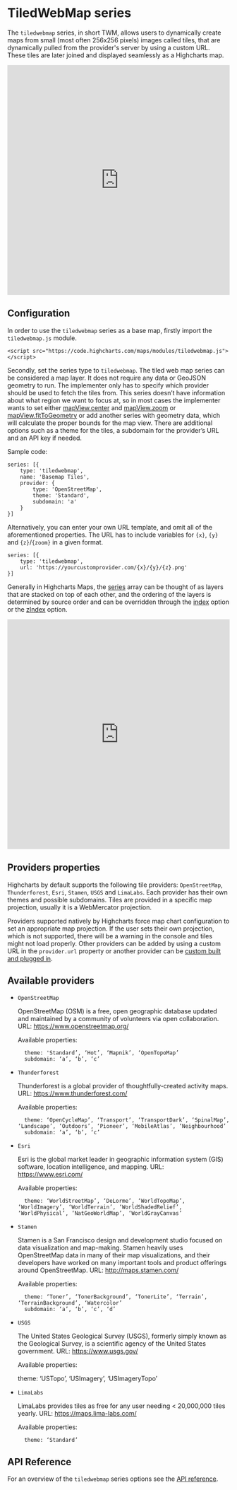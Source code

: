 TiledWebMap series
==========

The `tiledwebmap` series, in short TWM, allows users to dynamically create maps from small (most often 256x256 pixels) images called tiles, that are dynamically pulled from the provider's server by using a custom URL. These tiles are later joined and displayed seamlessly as a Highcharts map.


<iframe style="width: 100%; height: 520px; border: none;" src="https://highcharts.com/samples/embed/maps/demo/twm-oslo-attractions" allow="fullscreen"></iframe>

Configuration
--------------------------

In order to use the `tiledwebmap` series as a base map, firstly import the `tiledwebmap.js` module.

    <script src="https://code.highcharts.com/maps/modules/tiledwebmap.js"></script>

Secondly, set the series type to `tiledwebmap`. The tiled web map series can be considered a map layer. It does not require any data or GeoJSON geometry to run. The implementer only has to specify which provider should be used to fetch the tiles from. This series doesn’t have information about what region we want to focus at, so in most cases the implementer wants to set either [mapView.center](https://api.highcharts.com/highmaps/mapView.center) and [mapView.zoom](https://api.highcharts.com/highmaps/mapView.zoom) or [mapView.fitToGeometry](https://api.highcharts.com/highmaps/mapView.fitToGeometry) or add another series with geometry data, which will calculate the proper bounds for the map view. There are additional options such as a theme for the tiles, a subdomain for the provider’s URL and an API key if needed.

Sample code:

    series: [{
        type: 'tiledwebmap',
        name: 'Basemap Tiles',
        provider: {
            type: 'OpenStreetMap',
            theme: 'Standard',
            subdomain: 'a'
        }
    }]

Alternatively, you can enter your own URL template, and omit all of the aforementioned properties. The URL has to include variables for `{x}`, `{y}` and `{z}`/`{zoom}` in a given format.

    series: [{
        type: 'tiledwebmap',
        url: 'https://yourcustomprovider.com/{x}/{y}/{z}.png'
    }]

Generally in Highcharts Maps, the [series](https://api.highcharts.com/highmaps/series) array can be thought of as layers that are stacked on top of each other, and the ordering of the layers is determined by source order and can be overridden through the [index](https://api.highcharts.com/highmaps/series.tiledwebmap.index) option or the [zIndex](https://api.highcharts.com/highmaps/series.map.zIndex) option.

<iframe style="width: 100%; height: 520px; border: none;" src="https://highcharts.com/samples/embed/maps/demo/twm-providers" allow="fullscreen"></iframe>

Providers properties
------------
Highcharts by default supports the following tile providers: `OpenStreetMap`, `Thunderforest`, `Esri`, `Stamen`, `USGS` and `LimaLabs`. Each provider has their own themes and possible subdomains. Tiles are provided in a specific map projection, usually it is a WebMercator projection.

Providers supported natively by Highcharts force map chart configuration to set an appropriate map projection. If the user sets their own projection, which is not supported, there will be a warning in the console and tiles might not load properly. Other providers can be added by using a custom URL in the `provider.url` property or another provider can be [custom built and plugged in](https://highcharts.com/samples/maps/series-tiledwebmaps/human-anatomy).

Available providers
------------
* `OpenStreetMap`

    OpenStreetMap (OSM) is a free, open geographic database updated and maintained by a community of volunteers via open collaboration. URL: https://www.openstreetmap.org/

    Available properties:

        theme: 'Standard’, ‘Hot’, ‘Mapnik’, ‘OpenTopoMap’
        subdomain: ‘a’, ‘b’, ‘c’

* `Thunderforest`

    Thunderforest is a global provider of thoughtfully-created activity maps. URL: https://www.thunderforest.com/

    Available properties:

        theme: ‘OpenCycleMap’, ‘Transport’, ‘TransportDark’, ‘SpinalMap’, ‘Landscape’, ‘Outdoors’, ‘Pioneer’, ‘MobileAtlas’, ‘Neighbourhood’
        subdomain: ‘a’, ‘b’, ‘c’

* `Esri`

    Esri is the global market leader in geographic information system (GIS) software, location intelligence, and mapping. URL: https://www.esri.com/

    Available properties:

        theme: ‘WorldStreetMap’, ‘DeLorme’, ‘WorldTopoMap’, ‘WorldImagery’, ‘WorldTerrain’, ‘WorldShadedRelief’, ‘WorldPhysical’, ‘NatGeoWorldMap’, ‘WorldGrayCanvas’

* `Stamen`

    Stamen is a San Francisco design and development studio focused on data visualization and map-making. Stamen heavily uses OpenStreetMap data in many of their map visualizations, and their developers have worked on many important tools and product offerings around OpenStreetMap. URL: http://maps.stamen.com/

    Available properties:

        theme: ‘Toner’, ‘TonerBackground’, ‘TonerLite’, ‘Terrain’, ‘TerrainBackground’, ‘Watercolor’
        subdomain: ‘a’, ‘b’, ‘c’, ‘d’

* `USGS`

    The United States Geological Survey (USGS), formerly simply known as the Geological Survey, is a scientific agency of the United States government. URL: https://www.usgs.gov/

    Available properties:

    theme: ‘USTopo’, ‘USImagery’, ‘USImageryTopo’

* `LimaLabs`

    LimaLabs provides tiles as free for any user needing < 20,000,000 tiles yearly. URL: https://maps.lima-labs.com/


    Available properties:

        theme: ‘Standard’

API Reference
-------------
For an overview of the `tiledwebmap` series options see the [API reference](https://api.highcharts.com/highmaps/series.tiledwebmap).
